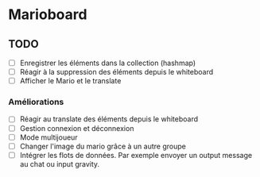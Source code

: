 
# Marioboard

## TODO

- [ ] Enregistrer les éléments dans la collection (hashmap)
- [ ] Réagir à la suppression des éléments depuis le whiteboard
- [ ] Afficher le Mario et le translate

### Améliorations

- [ ] Réagir au translate des éléments depuis le whiteboard
- [ ] Gestion connexion et déconnexion
- [ ] Mode multijoueur
- [ ] Changer l'image du mario grâce à un autre groupe
- [ ] Intégrer les flots de données. Par exemple envoyer un output message au chat ou input gravity.
